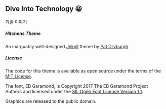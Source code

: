 
## Dive Into Technology 😀  

기술 이야기  


##### Hitchens Theme  
An inarguably well-designed [Jekyll](http://jekyllrb.com) theme by [Pat Dryburgh](https://patdryburgh.com).


##### License

The code for this theme is available as open source under the terms of the [MIT License](https://opensource.org/licenses/MIT). 

The font, EB Garamond, is Copyright 2017 The EB Garamond Project Authors and licensed under the [SIL Open Font License Version 1.1](https://github.com/patdryburgh/hitchens/blob/master/assets/fonts/OFL.txt).

Graphics are released to the public domain.
